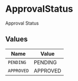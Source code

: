 # ApprovalStatus

Approval Status


## Values

| Name       | Value      |
| ---------- | ---------- |
| `PENDING`  | PENDING    |
| `APPROVED` | APPROVED   |